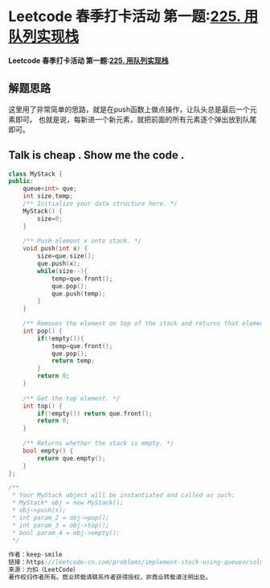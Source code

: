 # Leetcode 春季打卡活动 第一题:[225. 用队列实现栈](https://leetcode-cn.com/problems/implement-stack-using-queues/)

**Leetcode 春季打卡活动 第一题:[225. 用队列实现栈](https://leetcode-cn.com/problems/implement-stack-using-queues/)**

## 解题思路

这里用了非常简单的思路，就是在push函数上做点操作，让队头总是最后一个元素即可。
也就是说，每新进一个新元素，就把前面的所有元素逐个弹出放到队尾即可。

## Talk is cheap . Show me the code .

```c++
class MyStack {
public:
    queue<int> que;
    int size,temp;
    /** Initialize your data structure here. */
    MyStack() {
        size=0;
    }
    
    /** Push element x onto stack. */
    void push(int x) {
        size=que.size();
        que.push(x);
        while(size--){
            temp=que.front();
            que.pop();
            que.push(temp);
        }
    }
    
    /** Removes the element on top of the stack and returns that element. */
    int pop() {
        if(!empty()){
            temp=que.front();
            que.pop();
            return temp;
        }
        return 0;
    }
    
    /** Get the top element. */
    int top() {
        if(!empty()) return que.front();
        return 0;
    }
    
    /** Returns whether the stack is empty. */
    bool empty() {
        return que.empty();
    }
};

/**
 * Your MyStack object will be instantiated and called as such:
 * MyStack* obj = new MyStack();
 * obj->push(x);
 * int param_2 = obj->pop();
 * int param_3 = obj->top();
 * bool param_4 = obj->empty();
 */

作者：keep-smile
链接：https://leetcode-cn.com/problems/implement-stack-using-queues/solution/bi-jiao-jian-dan-de-cao-zuo-fang-shi-rang-dui-tou-/
来源：力扣（LeetCode）
著作权归作者所有。商业转载请联系作者获得授权，非商业转载请注明出处。
```

